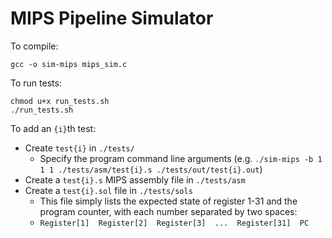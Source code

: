 # MIPS Pipeline Simulator

To compile:
```
gcc -o sim-mips mips_sim.c 
```

To run tests:
```
chmod u+x run_tests.sh
./run_tests.sh
```

To add an `{i}`th test:
* Create `test{i}` in `./tests/`
    * Specify the program command line arguments (e.g. `./sim-mips -b 1 1 1 ./tests/asm/test{i}.s ./tests/out/test{i}.out`)
* Create a `test{i}.s` MIPS assembly file in `./tests/asm`
* Create a `test{i}.sol` file in `./tests/sols`
    * This file simply lists the expected state of register 1-31 and the program counter, with each number separated by two spaces:
    * `Register[1]  Register[2]  Register[3]  ...  Register[31]  PC` 